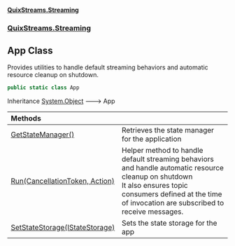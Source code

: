 #### [QuixStreams.Streaming](index.md 'index')
### [QuixStreams.Streaming](QuixStreams.Streaming.md 'QuixStreams.Streaming')

## App Class

Provides utilities to handle default streaming behaviors and automatic resource cleanup on shutdown.

```csharp
public static class App
```

Inheritance [System.Object](https://docs.microsoft.com/en-us/dotnet/api/System.Object 'System.Object') &#129106; App

| Methods | |
| :--- | :--- |
| [GetStateManager()](App.GetStateManager().md 'QuixStreams.Streaming.App.GetStateManager()') | Retrieves the state manager for the application |
| [Run(CancellationToken, Action)](App.Run(CancellationToken,Action).md 'QuixStreams.Streaming.App.Run(System.Threading.CancellationToken, System.Action)') | Helper method to handle default streaming behaviors and handle automatic resource cleanup on shutdown<br/>It also ensures topic consumers defined at the time of invocation are subscribed to receive messages. |
| [SetStateStorage(IStateStorage)](App.SetStateStorage(IStateStorage).md 'QuixStreams.Streaming.App.SetStateStorage(QuixStreams.State.Storage.IStateStorage)') | Sets the state storage for the app |
